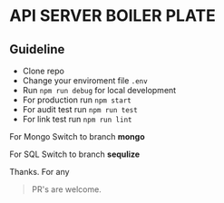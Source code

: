 
# API SERVER BOILER PLATE

 ## Guideline
- Clone repo
- Change your enviroment file `.env`
- Run `npm run debug` for local development
- For production run `npm start`
- For audit test run `npm run test`
- For link test run `npm run lint`

For Mongo 
Switch to branch **mongo** 

For SQL
Switch to branch **sequlize** 


Thanks.
For any 

> PR's are welcome.

